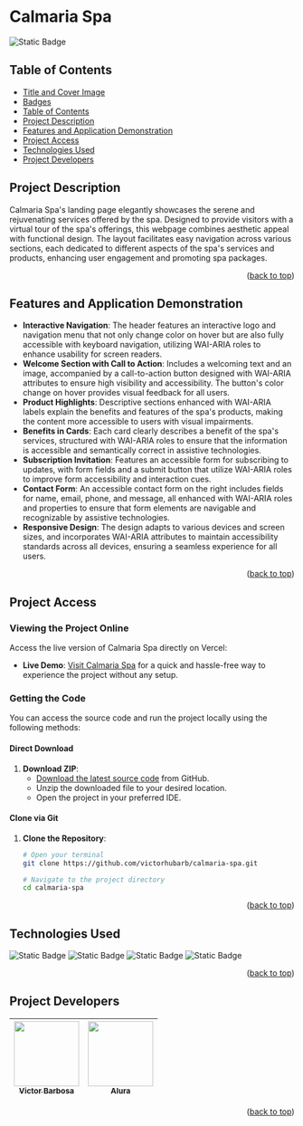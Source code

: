 # Calmaria Spa <a name="readme-top"></a>
![Static Badge](https://img.shields.io/badge/status-completed-green?style=for-the-badge)

## Table of Contents 
* [Title and Cover Image](#title-and-cover-image)
* [Badges](#badges)
* [Table of Contents](#table-of-contents)
* [Project Description](#project-description)
* [Features and Application Demonstration](#features-and-application-demonstration)
* [Project Access](#project-access)
* [Technologies Used](#technologies-used)
* [Project Developers](#project-developers)

## Project Description
Calmaria Spa's landing page elegantly showcases the serene and rejuvenating services offered by the spa. Designed to provide visitors with a virtual tour of the spa's offerings, this webpage combines aesthetic appeal with functional design. The layout facilitates easy navigation across various sections, each dedicated to different aspects of the spa's services and products, enhancing user engagement and promoting spa packages.
<p align="right">(<a href="#readme-top">back to top</a>)</p>
 
## Features and Application Demonstration
- **Interactive Navigation**: The header features an interactive logo and navigation menu that not only change color on hover but are also fully accessible with keyboard navigation, utilizing WAI-ARIA roles to enhance usability for screen readers.
- **Welcome Section with Call to Action**: Includes a welcoming text and an image, accompanied by a call-to-action button designed with WAI-ARIA attributes to ensure high visibility and accessibility. The button's color change on hover provides visual feedback for all users.
- **Product Highlights**: Descriptive sections enhanced with WAI-ARIA labels explain the benefits and features of the spa's products, making the content more accessible to users with visual impairments.
- **Benefits in Cards**: Each card clearly describes a benefit of the spa's services, structured with WAI-ARIA roles to ensure that the information is accessible and semantically correct in assistive technologies.
- **Subscription Invitation**: Features an accessible form for subscribing to updates, with form fields and a submit button that utilize WAI-ARIA roles to improve form accessibility and interaction cues.
- **Contact Form**: An accessible contact form on the right includes fields for name, email, phone, and message, all enhanced with WAI-ARIA roles and properties to ensure that form elements are navigable and recognizable by assistive technologies.
- **Responsive Design**: The design adapts to various devices and screen sizes, and incorporates WAI-ARIA attributes to maintain accessibility standards across all devices, ensuring a seamless experience for all users.
<p align="right">(<a href="#readme-top">back to top</a>)</p>

## Project Access
### Viewing the Project Online
Access the live version of Calmaria Spa directly on Vercel:
- **Live Demo**: [Visit Calmaria Spa](https://calmaria-spa-gexe.vercel.app) for a quick and hassle-free way to experience the project without any setup.

### Getting the Code
You can access the source code and run the project locally using the following methods:

#### Direct Download
1. **Download ZIP**:
   - [Download the latest source code](https://github.com/victorhubarb/calmaria-spa/archive/refs/heads/main.zip) from GitHub.
   - Unzip the downloaded file to your desired location.
   - Open the project in your preferred IDE.

#### Clone via Git
1. **Clone the Repository**:
   ```bash
   # Open your terminal
   git clone https://github.com/victorhubarb/calmaria-spa.git
   
   # Navigate to the project directory
   cd calmaria-spa
<p align="right">(<a href="#readme-top">back to top</a>)</p>

## Technologies Used
![Static Badge](https://img.shields.io/badge/HTML5-E34F26?style=for-the-badge&logo=html5&logoColor=white)
![Static Badge](https://img.shields.io/badge/CSS3-1572B6?style=for-the-badge&logo=css3&logoColor=white)
![Static Badge](https://img.shields.io/badge/Figma-F24E1E?style=for-the-badge&logo=figma&logoColor=white)
![Static Badge](https://img.shields.io/badge/JavaScript-F7DF1E?style=for-the-badge&logo=javascript&logoColor=black)
<p align="right">(<a href="#readme-top">back to top</a>)</p>

## Project Developers
| [<img loading="lazy" src="https://avatars.githubusercontent.com/u/80085116?v=4" width=115><br><sub>Victor Barbosa</sub>](https://github.com/victorhubarb) | [<img loading="lazy" src="https://avatars.githubusercontent.com/u/4975968?s=200&v=4" width=115><br><sub>Alura</sub>](https://github.com/alura-cursos) |
| :---: | :--: |
<p align="right">(<a href="#readme-top">back to top</a>)</p>
